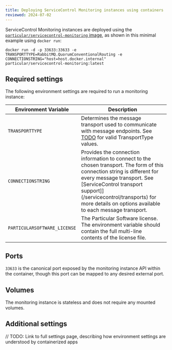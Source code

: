 ```yaml
---
title: Deploying ServiceControl Monitoring instances using containers
reviewed: 2024-07-02
---
```


ServiceControl Monitoring instances are deployed using the [`particular/servicecontrol-monitoring` image](https://hub.docker.com/r/particular/servicecontrol-monitoring), as shown in this minimal example using `docker run`:

```shell
docker run -d -p 33633:33633 -e TRANSPORTTYPE=RabbitMQ.QuorumConventionalRouting -e CONNECTIONSTRING="host=host.docker.internal" particular/servicecontrol-monitoring:latest
```

## Required settings

The following environment settings are required to run a monitoring instance:

| Environment Variable | Description |
|-|-|
| `TRANSPORTTYPE` | Determines the message transport used to communicate with message endpoints. See [TODO](TODO) for valid TransportType values. |
| `CONNECTIONSTRING` | Provides the connection information to connect to the chosen transport. The form of this connection string is different for every message transport. See [ServiceControl transport support]](/servicecontrol/transports) for more details on options available to each message transport. |
| `PARTICULARSOFTWARE_LICENSE` | The Particular Software license. The environment variable should contain the full multi-line contents of the license file. |

## Ports

`33633` is the canonical port exposed by the monitoring instance API within the container, though this port can be mapped to any desired external port.

## Volumes

The monitoring instance is stateless and does not require any mounted volumes.

## Additional settings

// TODO: Link to full settings page, describing how environment settings are understood by containerized apps